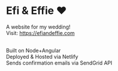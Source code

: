 # Efi & Effie ♥

A website for my wedding!<br />
Visit: https://efiandeffie.com<br /><br />

Built on Node+Angular<br />
Deployed & Hosted via Netlify<br />
Sends confirmation emails via SendGrid API<br /><br />
